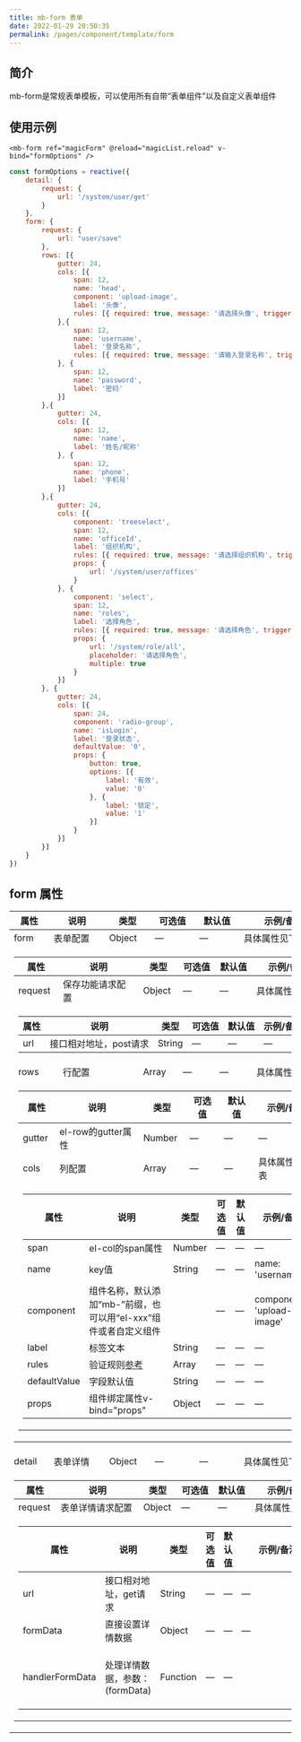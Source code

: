 ```yaml
---
title: mb-form 表单
date: 2022-01-29 20:50:35
permalink: /pages/component/template/form
---
```

## 简介
mb-form是常规表单模板，可以使用所有自带“表单组件”以及自定义表单组件

## 使用示例
```vue
<mb-form ref="magicForm" @reload="magicList.reload" v-bind="formOptions" />
```
```javascript
const formOptions = reactive({
    detail: {
        request: {
            url: '/system/user/get'
        }
    },
    form: {
        request: {
            url: "user/save"
        },
        rows: [{
            gutter: 24,
            cols: [{
                span: 12,
                name: 'head',
                component: 'upload-image',
                label: '头像',
                rules: [{ required: true, message: '请选择头像', trigger: 'change' }]
            },{
                span: 12,
                name: 'username',
                label: '登录名称',
                rules: [{ required: true, message: '请输入登录名称', trigger: 'change' }]
            }, {
                span: 12,
                name: 'password',
                label: '密码'
            }]
        },{
            gutter: 24,
            cols: [{
                span: 12,
                name: 'name',
                label: '姓名/昵称'
            }, {
                span: 12,
                name: 'phone',
                label: '手机号'
            }]
        },{
            gutter: 24,
            cols: [{
                component: 'treeselect',
                span: 12,
                name: 'officeId',
                label: '组织机构',
                rules: [{ required: true, message: '请选择组织机构', trigger: 'change' }],
                props: {
                    url: '/system/user/offices'
                }
            }, {
                component: 'select',
                span: 12,
                name: 'roles',
                label: '选择角色',
                rules: [{ required: true, message: '请选择角色', trigger: 'change' }],
                props: {
                    url: '/system/role/all',
                    placeholder: '请选择角色',
                    multiple: true
                }
            }]
        }, {
            gutter: 24,
            cols: [{
                span: 24,
                component: 'radio-group',
                name: 'isLogin',
                label: '登录状态',
                defaultValue: '0',
                props: {
                    button: true,
                    options: [{
                        label: '有效',
                        value: '0'
                    }, {
                        label: '锁定',
                        value: '1'
                    }]
                }
            }]
        }]
    }
})
```

## form 属性
<table>
    <thead>
        <tr>
            <th>属性</th>
            <th>说明</th>
            <th>类型</th>
            <th>可选值</th>
            <th>默认值</th>
            <th>示例/备注</th>
        </tr>
    </thead>
    <tbody>
        <tr>
            <td>form</td>
            <td>表单配置</td>
            <td>Object</td>
            <td>—</td>
            <td>—</td>
            <td>具体属性见下表</td>
        </tr>
        <tr>
            <td colspan="6">
                <table>
                    <thead>
                        <tr>
                            <th>属性</th>
                            <th>说明</th>
                            <th>类型</th>
                            <th>可选值</th>
                            <th>默认值</th>
                            <th>示例/备注</th>
                        </tr>
                    </thead>
                    <tbody>
                        <tr>
                            <td>request</td>
                            <td>保存功能请求配置</td>
                            <td>Object</td>
                            <td>—</td>
                            <td>—</td>
                            <td>具体属性见下表</td>
                        </tr>
                        <tr>
                            <td colspan="6">
                                <table>
                                    <thead>
                                        <tr>
                                            <th>属性</th>
                                            <th>说明</th>
                                            <th>类型</th>
                                            <th>可选值</th>
                                            <th>默认值</th>
                                            <th>示例/备注</th>
                                        </tr>
                                    </thead>
                                    <tbody>
                                        <tr>
                                            <td>url</td>
                                            <td>接口相对地址，post请求</td>
                                            <td>String</td>
                                            <td>—</td>
                                            <td>—</td>
                                            <td>—</td>
                                        </tr>
                                    </tbody>
                                </table>
                            </td>
                        </tr>
                        <tr>
                            <td>rows</td>
                            <td>行配置</td>
                            <td>Array</td>
                            <td>—</td>
                            <td>—</td>
                            <td>具体属性见下表</td>
                        </tr>
                        <tr>
                            <td colspan="6">
                                <table>
                                    <thead>
                                        <tr>
                                            <th>属性</th>
                                            <th>说明</th>
                                            <th>类型</th>
                                            <th>可选值</th>
                                            <th>默认值</th>
                                            <th>示例/备注</th>
                                        </tr>
                                    </thead>
                                    <tbody>
                                        <tr>
                                            <td>gutter</td>
                                            <td>el-row的gutter属性</td>
                                            <td>Number</td>
                                            <td>—</td>
                                            <td>—</td>
                                            <td>—</td>
                                        </tr>
                                        <tr>
                                            <td>cols</td>
                                            <td>列配置</td>
                                            <td>Array</td>
                                            <td>—</td>
                                            <td>—</td>
                                            <td>具体属性见下表</td>
                                        </tr>
                                        <tr>
                                            <td colspan="6">
                                                <table>
                                                    <thead>
                                                        <tr>
                                                            <th>属性</th>
                                                            <th>说明</th>
                                                            <th>类型</th>
                                                            <th>可选值</th>
                                                            <th>默认值</th>
                                                            <th>示例/备注</th>
                                                        </tr>
                                                    </thead>
                                                    <tbody>
                                                        <tr>
                                                            <td>span</td>
                                                            <td>el-col的span属性</td>
                                                            <td>Number</td>
                                                            <td>—</td>
                                                            <td>—</td>
                                                            <td>—</td>
                                                        </tr>
                                                        <tr>
                                                            <td>name</td>
                                                            <td>key值</td>
                                                            <td>String</td>
                                                            <td>—</td>
                                                            <td>—</td>
                                                            <td>name: 'username'</td>
                                                        </tr>
                                                        <tr>
                                                            <td>component</td>
                                                            <td>组件名称，默认添加“mb-”前缀，也可以用“el-xxx”组件或者自定义组件</td>
                                                            <td></td>
                                                            <td>—</td>
                                                            <td>—</td>
                                                            <td>component: 'upload-image'</td>
                                                        </tr>
                                                        <tr>
                                                            <td>label</td>
                                                            <td>标签文本</td>
                                                            <td>String</td>
                                                            <td>—</td>
                                                            <td>—</td>
                                                            <td>—</td>
                                                        </tr>
                                                        <tr>
                                                            <td>rules</td>
                                                            <td>验证规则<a target="_blank" href="https://element-plus.org/zh-CN/component/form.html#%E8%A1%A8%E5%8D%95%E6%A0%A1%E9%AA%8C">参考</a></td>
                                                            <td>Array</td>
                                                            <td>—</td>
                                                            <td>—</td>
                                                            <td>—</td>
                                                        </tr>
                                                        <tr>
                                                            <td>defaultValue</td>
                                                            <td>字段默认值</td>
                                                            <td>String</td>
                                                            <td>—</td>
                                                            <td>—</td>
                                                            <td>—</td>
                                                        </tr>
                                                        <tr>
                                                            <td>props</td>
                                                            <td>组件绑定属性v-bind="props"</td>
                                                            <td>Object</td>
                                                            <td>—</td>
                                                            <td>—</td>
                                                            <td>—</td>
                                                        </tr>
                                                    </tbody>
                                                </table>
                                            </td>
                                        </tr>
                                    </tbody>
                                </table>
                            </td>
                        </tr>
                    </tbody>
                </table>
            </td>
        </tr>
        <tr>
            <td>detail</td>
            <td>表单详情</td>
            <td>Object</td>
            <td>—</td>
            <td>—</td>
            <td>具体属性见下表</td>
        </tr>
        <tr>
            <td colspan="6">
                <table>
                    <thead>
                        <tr>
                            <th>属性</th>
                            <th>说明</th>
                            <th>类型</th>
                            <th>可选值</th>
                            <th>默认值</th>
                            <th>示例/备注</th>
                        </tr>
                    </thead>
                    <tbody>
                        <tr>
                            <td>request</td>
                            <td>表单详情请求配置</td>
                            <td>Object</td>
                            <td>—</td>
                            <td>—</td>
                            <td>具体属性见下表</td>
                        </tr>
                        <tr>
                            <td colspan="6">
                                <table>
                                    <thead>
                                        <tr>
                                            <th>属性</th>
                                            <th>说明</th>
                                            <th>类型</th>
                                            <th>可选值</th>
                                            <th>默认值</th>
                                            <th>示例/备注</th>
                                        </tr>
                                    </thead>
                                    <tbody>
                                        <tr>
                                            <td>url</td>
                                            <td>接口相对地址，get请求</td>
                                            <td>String</td>
                                            <td>—</td>
                                            <td>—</td>
                                            <td>—</td>
                                        </tr>
                                        <tr>
                                            <td>formData</td>
                                            <td>直接设置详情数据</td>
                                            <td>Object</td>
                                            <td>—</td>
                                            <td>—</td>
                                            <td>—</td>
                                        </tr>
                                        <tr>
                                            <td>handlerFormData</td>
                                            <td>处理详情数据，参数：(formData)</td>
                                            <td>Function</td>
                                            <td>—</td>
                                            <td>—</td>
                                            <td>
<pre><code style="color: white">handlerFormData: (formData) => {
    return formData
}</code></pre>
                                            </td>
                                        </tr>
                                    </tbody>
                                </table>
                            </td>
                        </tr>
                    </tbody>
                </table>
            </td>
        </tr>
    </tbody>
</table>
